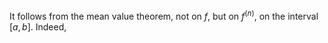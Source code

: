 It follows from the mean value theorem, not on $f$, but on $f^{(n)}$, on the interval $[a, b]$. Indeed, 

